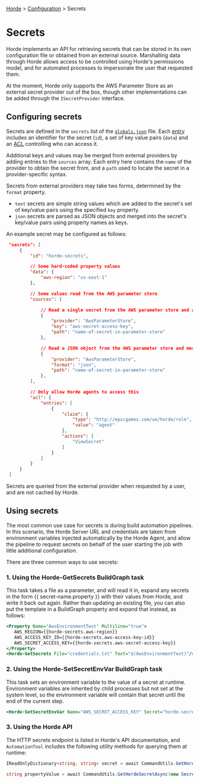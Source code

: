 [Horde](../../README.md) > [Configuration](../Config.md) > Secrets

# Secrets

Horde implements an API for retrieving secrets that can be stored in its own configuration file or obtained from
an external source. Marshalling data through Horde allows access to be controlled using Horde's permissions model,
and for automated processes to impersonate the user that requested them.

At the moment, Horde only supports the AWS Parameter Store as an external secret provider out of the box, though 
other implementations can be added through the `ISecretProvider` interface.

## Configuring secrets

Secrets are defined in the `secrets` list of the [`globals.json`](Schema/Globals.md) file. Each 
[entry](Schema/Globals.md#secretconfig) includes an identifier for the secret (`id`), a set of key value
pairs (`data`) and an [ACL](Permissions.md) controlling who can access it.

Additional keys and values may be merged from external providers by adding entries to the `sources` array.
Each entry here contains the `name` of the provider to obtain the secret from, and a `path` used to locate
the secret in a provider-specific syntax.

Secrets from external providers may take two forms, determined by the `format` property.

* `text` secrets are simple string values which are added to the secret's set of key/value pairs using
  the specified `key` property.
* `json` secrets are parsed as JSON objects and merged into the secret's key/value pairs using property
  names as keys.

An example secret may be configured as follows:

   ```json
    "secrets": [
        {
            "id": "horde-secrets",

            // Some hard-coded property values        
            "data": {
                "aws-region": "us-east-1"
            },

            // Some values read from the AWS parameter store
            "sources": [

                // Read a single secret from the AWS parameter store and assign it to "aws-secret-access-key"
                {
                    "provider": "AwsParameterStore",
                    "key": "aws-secret-access-key",
                    "path": "name-of-secret-in-parameter-store"
                },

                // Read a JSON object from the AWS parameter store and merge all the key/value pairs into this secret.
                {
                    "provider": "AwsParameterStore",
                    "format": "json",
                    "path": "name-of-secret-in-parameter-store"
                },
            ],

            // Only allow Horde agents to access this
  			"acl": {
				"entries": [
					{
						"claim": {
							"type": "http://epicgames.com/ue/horde/role",
							"value": "agent"
						},
						"actions": [
							"ViewSecret"
						]
					}
				]
			}
        }
    ]
   ```

Secrets are queried from the external provider when requested by a user, and are not cached by Horde.

## Using secrets

The most common use case for secrets is during build automation pipelines. In this scenario, the Horde Server
URL and credentials are taken from environment variables injected automatically by the Horde Agent, and allow
the pipeline to request secrets on behalf of the user starting the job with little additional configuration.

There are three common ways to use secrets:

### 1. Using the **Horde-GetSecrets** BuildGraph task

This task takes a file as a parameter, and will read it in, expand any secrets in the form {{ secret-name.property }}
with their values from Horde, and write it back out again. Rather than updating an existing file, you can also put the
template in a BuildGraph property and expand that instead, as follows:

   ```xml
   <Property Name="AwsEnvironmentText" Multiline="true">
      AWS_REGION={{horde-secrets.aws-region}}
      AWS_ACCESS_KEY_ID={{horde-secrets.aws-access-key-id}}
      AWS_SECRET_ACCESS_KEY={{horde-secrets.aws-secret-access-key}}
   </Property>
   <Horde-GetSecrets File="credentials.txt" Text="$(AwsEnvironmentText)"/>
   ```

### 2. Using the **Horde-SetSecretEnvVar** BuildGraph task

This task sets an environment variable to the value of a secret at runtime. Environment variables are inherited 
by child processes but not set at the system level, so the environment variable will contain that secret until
the end of the current step.

   ```xml
   <Horde-SetSecretEnvVar Name="AWS_SECRET_ACCESS_KEY" Secret="horde-secrets.aws-secret-access-key"/>
   ```

### 3. Using the Horde API

The HTTP secrets endpoint is listed in Horde's API documentation, and `AutomationTool` includes the following
utility methods for querying them at runtime:

   ```csharp
   IReadOnlyDictionary<string, string> secret = await CommandUtils.GetHordeSecretAsync(new SecretId("my-secret-name"));
   ```

   ```csharp
   string propertyValue = await CommandUtils.GetHordeSecretAsync(new SecretId("my-secret-name"), "propertyName")
   ```
